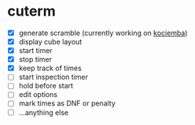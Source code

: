 # cuterm
- [x] generate scramble (currently working on [kociemba](https://github.com/daosyn/kociemba))
- [x] display cube layout
- [x] start timer
- [x] stop timer
- [x] keep track of times
- [ ] start inspection timer
- [ ] hold before start
- [ ] edit options
- [ ] mark times as DNF or penalty
- [ ] ...anything else
